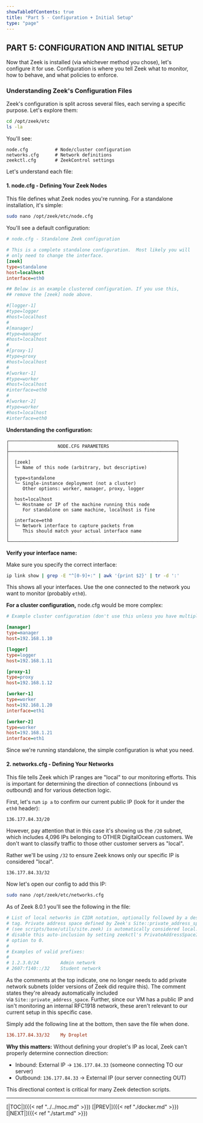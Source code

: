 ```yaml
---
showTableOfContents: true
title: "Part 5 - Configuration + Initial Setup"
type: "page"
---
```




## **PART 5: CONFIGURATION AND INITIAL SETUP**

Now that Zeek is installed (via whichever method you chose), let's configure it for use. Configuration is where you tell Zeek what to monitor, how to behave, and what policies to enforce.

### **Understanding Zeek's Configuration Files**

Zeek's configuration is split across several files, each serving a specific purpose. Let's explore them:

```bash
cd /opt/zeek/etc
ls -la
```

You'll see:

```
node.cfg          # Node/cluster configuration
networks.cfg      # Network definitions
zeekctl.cfg       # ZeekControl settings
```

Let's understand each file:

#### **1. node.cfg - Defining Your Zeek Nodes**

This file defines what Zeek nodes you're running. For a standalone installation, it's simple:

```bash
sudo nano /opt/zeek/etc/node.cfg
```

You'll see a default configuration:

```ini
# node.cfg - Standalone Zeek configuration

# This is a complete standalone configuration.  Most likely you will
# only need to change the interface.
[zeek]
type=standalone
host=localhost
interface=eth0

## Below is an example clustered configuration. If you use this,
## remove the [zeek] node above.

#[logger-1]
#type=logger
#host=localhost
#
#[manager]
#type=manager
#host=localhost
#
#[proxy-1]
#type=proxy
#host=localhost
#
#[worker-1]
#type=worker
#host=localhost
#interface=eth0
#
#[worker-2]
#type=worker
#host=localhost
#interface=eth0
```

**Understanding the configuration:**

```
┌──────────────────────────────────────────────────────────────┐
│                  NODE.CFG PARAMETERS                         │
├──────────────────────────────────────────────────────────────┤
│                                                              │
│  [zeek]                                                      │
│  └─ Name of this node (arbitrary, but descriptive)           │
│                                                              │
│  type=standalone                                             │
│  └─ Single-instance deployment (not a cluster)               │
│     Other options: worker, manager, proxy, logger            │
│                                                              │
│  host=localhost                                              │
│  └─ Hostname or IP of the machine running this node          │
│     For standalone on same machine, localhost is fine        │
│                                                              │
│  interface=eth0                                              │
│  └─ Network interface to capture packets from                │
│     This should match your actual interface name             │
│                                                              │
└──────────────────────────────────────────────────────────────┘
```

**Verify your interface name:**

Make sure you specify the correct interface:

```bash
ip link show | grep -E "^[0-9]+:" | awk '{print $2}' | tr -d ':'
```

This shows all your interfaces. Use the one connected to the network you want to monitor (probably `eth0`).

**For a cluster configuration,** node.cfg would be more complex:

```ini
# Example cluster configuration (don't use this unless you have multiple machines)

[manager]
type=manager
host=192.168.1.10

[logger]
type=logger
host=192.168.1.11

[proxy-1]
type=proxy
host=192.168.1.12

[worker-1]
type=worker
host=192.168.1.20
interface=eth1

[worker-2]
type=worker
host=192.168.1.21
interface=eth1
```

Since we're running standalone, the simple configuration is what you need.



#### **2. networks.cfg - Defining Your Networks**

This file tells Zeek which IP ranges are "local" to our monitoring efforts. This is important for determining the direction of connections (inbound vs outbound) and for various detection logic.

First, let's run `ip a` to confirm our current public IP (look for it under the `eth0` header):

```
136.177.84.33/20
```

However, pay attention that in this case it's showing us the `/20` subnet, which includes 4,096 IPs belonging to OTHER DigitalOcean customers. We don't want to classify traffic to those other customer servers as "local".

Rather we'll be using `/32` to ensure Zeek knows only our specific IP is considered "local".

```
136.177.84.33/32
```

Now let's open our config to add this IP:

```bash
sudo nano /opt/zeek/etc/networks.cfg
```


As of Zeek 8.0.1 you'll see the following in the file:
```ini
# List of local networks in CIDR notation, optionally followed by a descriptive
# tag. Private address space defined by Zeek's Site::private_address_space set
# (see scripts/base/utils/site.zeek) is automatically considered local. You can
# disable this auto-inclusion by setting zeekctl's PrivateAddressSpaceIsLocal
# option to 0.
#
# Examples of valid prefixes:
#
# 1.2.3.0/24        Admin network
# 2607:f140::/32    Student network
```

As the comments at the top indicate, one no longer needs to add private network subnets (older versions of Zeek did require this). The comment states they're already automatically included via `Site::private_address_space`. Further, since our VM has a public IP and isn't monitoring an internal RFC1918 network, these aren't relevant to our current setup in this specific case.

Simply add the following line at the bottom, then save the file when done.

```ini
136.177.84.33/32    My Droplet
```

**Why this matters:** Without defining your droplet's IP as local, Zeek can't properly determine connection direction:

- Inbound: External IP → `136.177.84.33` (someone connecting TO our server)
- Outbound: `136.177.84.33` → External IP (our server connecting OUT)

This directional context is critical for many Zeek detection scripts.






---
[|TOC|]({{< ref "../../moc.md" >}})
[|PREV|]({{< ref "./docker.md" >}})
[|NEXT|]({{< ref "./start.md" >}})

